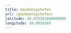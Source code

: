```yaml
---
title: Gaukönigshofen
url: /gaukoenigshofen/
latitude: 49.633281600000004
longitude: 10.0020269
---
```

